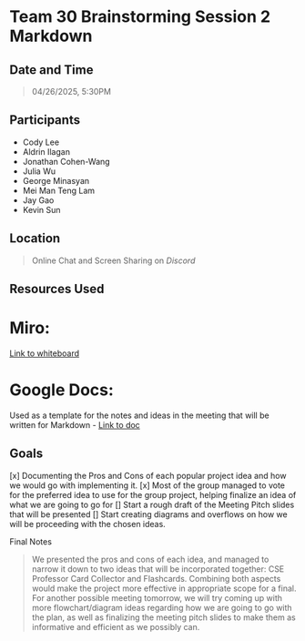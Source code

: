 # Team 30 Brainstorming Session 2 Markdown

## Date and Time
> 04/26/2025, 5:30PM

## Participants
- Cody Lee
- Aldrin Ilagan
- Jonathan Cohen-Wang
- Julia Wu
- George Minasyan
- Mei Man Teng Lam
- Jay Gao
- Kevin Sun

## Location
> Online Chat and Screen Sharing on *Discord*

## Resources Used

# Miro: 
[Link to whiteboard](https://miro.com/welcomeonboard/R0NxalFNaEtyNTh2MkhTTlBvR1J4U05aZlZwK3BJTjh6anhnY09RNm83VUVWTno0OS9SelJhOFdNZndDeTU4QjRpVWxTK21pZU1qS1BieW9iUzdxMG1KaHVOQjFvQTFta1BaM2V2NXJzc3NCVjFEQnhGdjRkb3VheUpmNlVVaUxyVmtkMG5hNDA3dVlncnBvRVB2ZXBnPT0hdjE=?share_link_id=712539896174)

# Google Docs:
Used as a template for the notes and ideas in the meeting that will be written for Markdown - [Link to doc](https://docs.google.com/document/d/1SKcrNYk3fquT3n92xKi909bWGYk7OItviDr61khg3pw/edit?usp=sharing)

## Goals
[x] Documenting the Pros and Cons of each popular project idea and how we would go with implementing it.
[x] Most of the group managed to vote for the preferred idea to use for the group project, helping finalize an idea of what we are going to go for
[] Start a rough draft of the Meeting Pitch slides that will be presented
[] Start creating diagrams and overflows on how we will be proceeding with the chosen ideas. 

Final Notes
> We presented the pros and cons of each idea, and managed to narrow it down to two ideas that will be incorporated together: CSE Professor Card Collector and Flashcards. Combining both aspects would make the project more effective in appropriate scope for a final. For another possible meeting tomorrow, we will try coming up with more flowchart/diagram ideas regarding how we are going to go with the plan, as well as finalizing the meeting pitch slides to make them as informative and efficient as we possibly can.

